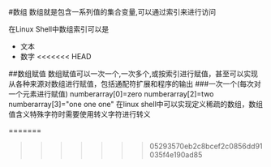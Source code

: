 #数组
数组就是包含一系列值的集合变量,可以通过索引来进行访问

在Linux Shell中数组索引可以是

+ 文本
+ 数字
<<<<<<< HEAD

##数组赋值
数组赋值可以一次一个,一次多个,或按索引进行赋值，甚至可以实现从各种来源对数组进行赋值，包括通配符扩展和程序的输出
###一次一个(每次对一个元素进行赋值)
numberarray[0]=zero numberarray[2]=two numberarray[3]="one one one" 在linux shell中可以实现定义稀疏的数组，数组值含义特殊字符时需要使用转义字符进行转义



=======
>>>>>>> 05293570eb2c8bcef2c0856dd91035f4e190ad85

